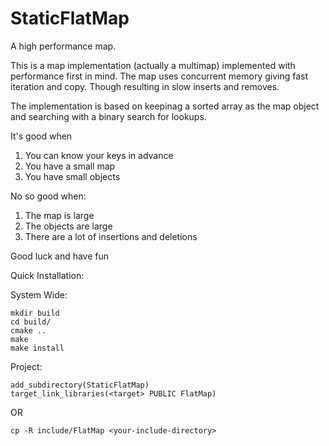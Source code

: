 # StaticFlatMap
A high performance map. 

This is a map implementation (actually a multimap) implemented with performance first in mind.
The map uses concurrent memory giving fast iteration and copy. Though resulting in slow inserts
and removes. 

The implementation is based on keepinag a sorted array as the map object and searching with
a binary search for lookups.

It's good when
  1. You can know your keys in advance
  2. You have a small map
  3. You have small objects
  
No so good when:
  1. The map is large
  2. The objects are large
  3. There are a lot of insertions and deletions
  
  
Good luck and have fun

Quick Installation:

System Wide:
```
mkdir build
cd build/
cmake ..
make
make install
```

Project:
```
add_subdirectory(StaticFlatMap)
target_link_libraries(<target> PUBLIC FlatMap)
```

OR

```
cp -R include/FlatMap <your-include-directory>
```
